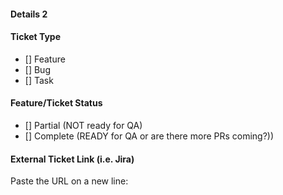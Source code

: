 #### Details 2
#### Ticket Type
		  
- [] Feature
- [] Bug
- [] Task
		  
#### Feature/Ticket Status

- [] Partial (NOT ready for QA)
- [] Complete (READY for QA or are there more PRs coming?))

#### External Ticket Link (i.e. Jira)

Paste the URL on a new line:

